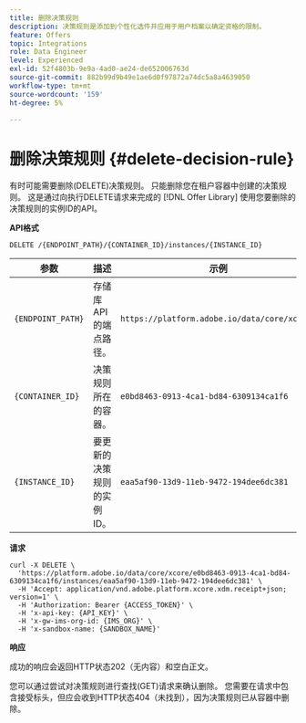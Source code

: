```yaml
---
title: 删除决策规则
description: 决策规则是添加到个性化选件并应用于用户档案以确定资格的限制。
feature: Offers
topic: Integrations
role: Data Engineer
level: Experienced
exl-id: 52f4803b-9e9a-4ad0-ae24-de652006763d
source-git-commit: 882b99d9b49e1ae6d0f97872a74dc5a8a4639050
workflow-type: tm+mt
source-wordcount: '159'
ht-degree: 5%

---
```


# 删除决策规则 {#delete-decision-rule}

有时可能需要删除(DELETE)决策规则。 只能删除您在租户容器中创建的决策规则。 这是通过向执行DELETE请求来完成的 [!DNL Offer Library] 使用您要删除的决策规则的实例ID的API。

**API格式**

```http
DELETE /{ENDPOINT_PATH}/{CONTAINER_ID}/instances/{INSTANCE_ID}
```

| 参数 | 描述 | 示例 |
| --------- | ----------- | ------- |
| `{ENDPOINT_PATH}` | 存储库API的端点路径。 | `https://platform.adobe.io/data/core/xcore/` |
| `{CONTAINER_ID}` | 决策规则所在的容器。 | `e0bd8463-0913-4ca1-bd84-6309134ca1f6` |
| `{INSTANCE_ID}` | 要更新的决策规则的实例ID。 | `eaa5af90-13d9-11eb-9472-194dee6dc381` |

**请求**

```shell
curl -X DELETE \
  'https://platform.adobe.io/data/core/xcore/e0bd8463-0913-4ca1-bd84-6309134ca1f6/instances/eaa5af90-13d9-11eb-9472-194dee6dc381' \
  -H 'Accept: application/vnd.adobe.platform.xcore.xdm.receipt+json; version=1' \
  -H 'Authorization: Bearer {ACCESS_TOKEN}' \
  -H 'x-api-key: {API_KEY}' \
  -H 'x-gw-ims-org-id: {IMS_ORG}' \
  -H 'x-sandbox-name: {SANDBOX_NAME}'
```

**响应**

成功的响应会返回HTTP状态202（无内容）和空白正文。

您可以通过尝试对决策规则进行查找(GET)请求来确认删除。 您需要在请求中包含接受标头，但应会收到HTTP状态404（未找到），因为决策规则已从容器中删除。
